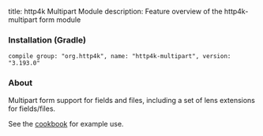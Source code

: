 title: http4k Multipart Module
description: Feature overview of the http4k-multipart form module

### Installation (Gradle)
```compile group: "org.http4k", name: "http4k-multipart", version: "3.193.0"```

### About

Multipart form support for fields and files, including a set of lens extensions for fields/files.

See the [cookbook](/cookbook/multipart_forms/) for example use.
